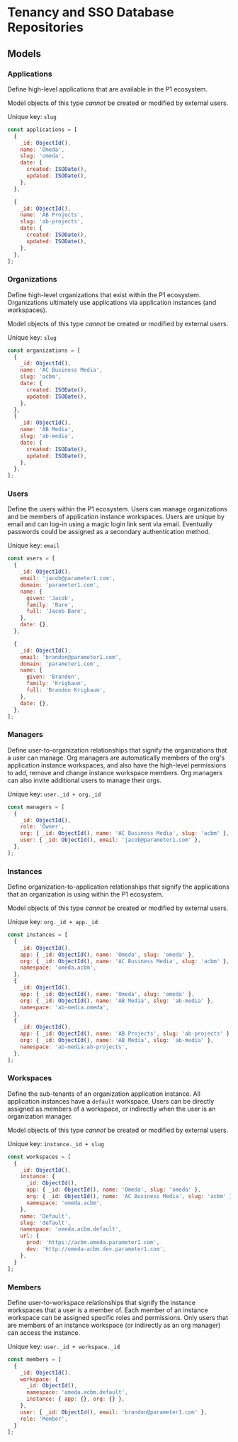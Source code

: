 # Tenancy and SSO Database Repositories

## Models

### Applications
Define high-level applications that are available in the P1 ecosystem.

Model objects of this type _cannot_ be created or modified by external users.

Unique key: `slug`

```js
const applications = [
  {
    _id: ObjectId(),
    name: 'Omeda',
    slug: 'omeda',
    date: {
      created: ISODate(),
      updated: ISODate(),
    },
  },

  {
    _id: ObjectId(),
    name: 'AB Projects',
    slug: 'ab-projects',
    date: {
      created: ISODate(),
      updated: ISODate(),
    },
  },
];
```

### Organizations
Define high-level organizations that exist within the P1 ecosystem. Organizations ultimately use applications via application instances (and workspaces).

Model objects of this type _cannot_ be created or modified by external users.

Unique key: `slug`

```js
const organizations = [
  {
    _id: ObjectId(),
    name: 'AC Business Media',
    slug: 'acbm',
    date: {
      created: ISODate(),
      updated: ISODate(),
    },
  },
  {
    _id: ObjectId(),
    name: 'AB Media',
    slug: 'ab-media',
    date: {
      created: ISODate(),
      updated: ISODate(),
    },
  },
];
```

### Users
Define the users within the P1 ecosystem. Users can manage organizations and be members of application instance workspaces. Users are unique by email and can log-in using a magic login link sent via email. Eventually passwords could be assigned as a secondary authentication method.

Unique key: `email`

```js
const users = [
  {
    _id: ObjectId(),
    email: 'jacob@parameter1.com',
    domain: 'parameter1.com',
    name: {
      given: 'Jacob',
      family: 'Bare',
      full: 'Jacob Bare',
    },
    date: {},
  },

  {
    _id: ObjectId(),
    email: 'brandon@parameter1.com',
    domain: 'parameter1.com',
    name: {
      given: 'Brandon',
      family: 'Krigbaum',
      full: 'Brandon Krigbaum',
    },
    date: {},
  },
];
```

### Managers
Define user-to-organization relationships that signify the organizations that a user can manage. Org managers are automatically members of the org's application instance workspaces, and also have the high-level permissions to add, remove and change instance workspace members. Org managers can also invite additional users to manage their orgs.

Unique key: `user._id + org._id`

```js
const managers = [
  {
    _id: ObjectId(),
    role: 'Owner',
    org: { _id: ObjectId(), name: 'AC Business Media', slug: 'acbm' },
    user: { _id: ObjectId(), email: 'jacob@parameter1.com' },
  },
];
```

### Instances
Define organization-to-application relationships that signify the applications that an organization is using within the P1 ecosystem.

Model objects of this type _cannot_ be created or modified by external users.

Unique key: `org._id + app._id`

```js
const instances = [
  {
    _id: ObjectId(),
    app: { _id: ObjectId(), name: 'Omeda', slug: 'omeda' },
    org: { _id: ObjectId(), name: 'AC Business Media', slug: 'acbm' },
    namespace: 'omeda.acbm',
  },
  {
    _id: ObjectId(),
    app: { _id: ObjectId(), name: 'Omeda', slug: 'omeda' },
    org: { _id: ObjectId(), name: 'AB Media', slug: 'ab-media' },
    namespace: 'ab-media.omeda',
  },
  {
    _id: ObjectId(),
    app: { _id: ObjectId(), name: 'AB Projects', slug: 'ab-projects' },
    org: { _id: ObjectId(), name: 'AB Media', slug: 'ab-media' },
    namespace: 'ab-media.ab-projects',
  },
];
```

### Workspaces
Define the sub-tenants of an organization application instance. All application instances have a `default` workspace. Users can be directly assigned as members of a workspace, or indirectly when the user is an organization manager.

Model objects of this type _cannot_ be created or modified by external users.

Unique key: `instance._id + slug`

```js
const workspaces = [
  {
    _id: ObjectId(),
    instance: {
      _id: ObjectId(),
      app: { _id: ObjectId(), name: 'Omeda', slug: 'omeda' },
      org: { _id: ObjectId(), name: 'AC Business Media', slug: 'acbm' },
      namespace: 'omeda.acbm',
    },
    name: 'Default',
    slug: 'default',
    namespace: 'omeda.acbm.default',
    url: {
      prod: 'https://acbm.omeda.parameter1.com',
      dev: 'http://omeda-acbm.dev.parameter1.com',
    },
  }
];
```


### Members
Define user-to-workspace relationships that signify the instance workspaces that a user is a member of. Each member of an instance workspace can be assigned specific roles and permissions. Only users that are members of an instance workspace (or indirectly as an org manager) can access the instance.

Unique key: `user._id + workspace._id`

```js
const members = [
  {
    _id: ObjectId(),
    workspace: {
      _id: ObjectId(),
      namespace: 'omeda.acbm.default',
      instance: { app: {}, org: {} },
    },
    user: { _id: ObjectId(), email: 'brandon@parameter1.com' },
    role: 'Member',
  }
];
```
